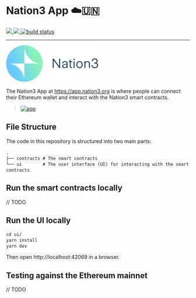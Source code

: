 # Nation3 App ☁️🇺🇳

<a href="https://github.com/nation3/app/graphs/contributors" alt="Contributors">
  <img src="https://img.shields.io/github/contributors/nation3/app" />
</a>
<a href="https://github.com/nation3/app/pulse" alt="Activity">
  <img src="https://img.shields.io/github/commit-activity/m/nation3/app" />
</a>
<a href="https://circleci.com/gh/nation3/app/tree/main">
  <img src="https://img.shields.io/circleci/project/github/nation3/app/main" alt="build status">
</a>

---

[![](/ui/public/logo.svg)](https://app.nation3.org)

The Nation3 App at https://app.nation3.org is where people can connect their Ethereum wallet and interact with the Nation3 smart contracts.

> [![app](https://user-images.githubusercontent.com/95955389/169034356-f1fdb540-d65b-4c1b-bd4d-21c76f7f8af3.png)](https://app.nation3.org)

## File Structure

The code in this repository is structured into two main parts:

```
.
├── contracts # The smart contracts
└── ui        # The user interface (UI) for interacting with the smart contracts
```

## Run the smart contracts locally

// TODO

## Run the UI locally

```
cd ui/
yarn install
yarn dev
```

Then open http://localhost:42069 in a browser.

## Testing against the Ethereum mainnet

// TODO
